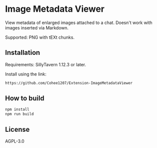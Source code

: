 # Image Metadata Viewer

View metadata of enlarged images attached to a chat. Doesn't work with images inserted via Markdown.

Supported: PNG with tEXt chunks.

## Installation

Requirements: SillyTavern 1.12.3 or later.

Install using the link:

```txt
https://github.com/Cohee1207/Extension-ImageMetadataViewer
```

## How to build

```sh
npm install
npm run build
```

## License

AGPL-3.0
